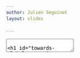 ```yaml
---
author: Julien Seguinot
layout: slides

---
```


<!-- can't ne moved to template -->
<section data-markdown data-separator-notes="^Note:">
<textarea data-template>

# Towards global mountain paleoglacier modelling

<br>

&nbsp;

[Julien Seguinot](https://juseg.github.io) & Suzette Flantua, 20 Sep. 2022.

<!-- Trond Mohn Foundation <br> BIO, UiB & BCCR -->

---

<!-- Alps cycle zoomout movie -->

<!-- .slide: data-background-iframe="https://player.vimeo.com/video/294517816?autoplay=1&loop=1&color=ffffff&title=0&byline=0&portrait=0#t=45s" -->

---

### Hyoga plotting library

<iframe data-src="https://hyoga.readthedocs.io/en/latest"
        width="1040" height="540"></iframe>

---

### Biome connectivity

<img src="../assets/figures/cartoon-biomes-connectivity.svg" width="540px"/>

---

### Links

https://hyoga.readthedocs.io

https://mountainsinmotion.w.uib.no

<!-- can't be moved to template -->
</textarea>
</section>
